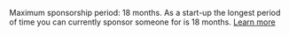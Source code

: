 Maximum sponsorship period: 18 months. As a start-up the longest period of time you can currently sponsor someone for is 18 months. [Learn more](#)
